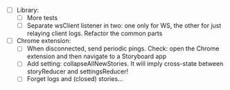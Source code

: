 - [ ] Library:
    + [ ] More tests
    + [ ] Separate wsClient listener in two: one only for WS, the other for just relaying client logs. Refactor the common parts

- [ ] Chrome extension:
    + [ ] When disconnected, send periodic pings. Check: open the Chrome extension and then navigate to a Storyboard app
    + [ ] Add setting: collapseAllNewStories. It will imply cross-state between storyReducer and settingsReducer!
    - [ ] Forget logs and (closed) stories...
